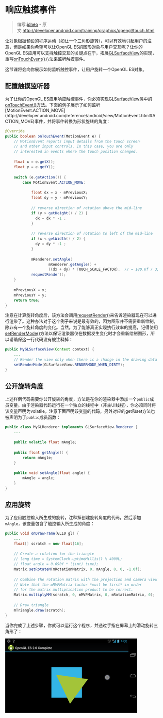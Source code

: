 # 响应触摸事件

> 编写:[jdneo](https://github.com/jdneo) - 原文:<http://developer.android.com/training/graphics/opengl/touch.html>

让对象根据预设的程序运动（如让一个三角形旋转），可以有效地引起用户的注意，但是如果你希望可以让OpenGL ES的图形对象与用户交互呢？让你的OpenGL ES应用可以支持触控交互的关键点在于，拓展[GLSurfaceView](http://developer.android.com/reference/android/opengl/GLSurfaceView.html)的实现，重写[onTouchEvent()](http://developer.android.com/reference/android/view/View.html#onTouchEvent(android.view.MotionEvent))方法来监听触摸事件。

这节课将会向你展示如何监听触控事件，让用户旋转一个OpenGL ES对象。

## 配置触摸监听器

为了让你的OpenGL ES应用响应触控事件，你必须实现[GLSurfaceView](http://developer.android.com/reference/android/opengl/GLSurfaceView.html)类中的[onTouchEvent()](http://developer.android.com/reference/android/view/View.html#onTouchEvent(android.view.MotionEvent))方法。下面的例子展示了如何监听[MotionEvent.ACTION_MOVE](http://developer.android.com/reference/android/view/MotionEvent.html#ACTION_MOVE)事件，并将事件转换为形状旋转的角度：

```java
@Override
public boolean onTouchEvent(MotionEvent e) {
    // MotionEvent reports input details from the touch screen
    // and other input controls. In this case, you are only
    // interested in events where the touch position changed.

    float x = e.getX();
    float y = e.getY();

    switch (e.getAction()) {
        case MotionEvent.ACTION_MOVE:

            float dx = x - mPreviousX;
            float dy = y - mPreviousY;

            // reverse direction of rotation above the mid-line
            if (y > getHeight() / 2) {
              dx = dx * -1 ;
            }

            // reverse direction of rotation to left of the mid-line
            if (x < getWidth() / 2) {
              dy = dy * -1 ;
            }

            mRenderer.setAngle(
                    mRenderer.getAngle() +
                    ((dx + dy) * TOUCH_SCALE_FACTOR);  // = 180.0f / 320
            requestRender();
    }

    mPreviousX = x;
    mPreviousY = y;
    return true;
}
```

注意在计算旋转角度后，该方法会调用[requestRender()](http://developer.android.com/reference/android/opengl/GLSurfaceView.html#requestRender())来告诉渲染器现在可以进行渲染了。这种办法对于这个例子来说是最有效的，因为图形并不需要重新绘制，除非有一个旋转角度的变化。当然，为了能够真正实现执行效率的提高，记得使用[setRenderMode()](http://developer.android.com/reference/android/opengl/GLSurfaceView.html#setRenderMode(int))方法以保证渲染器仅在数据发生变化时才会重新绘制图形，所以请确保这一行代码没有被注释掉：

```java
public MyGLSurfaceView(Context context) {
    ...
    // Render the view only when there is a change in the drawing data
    setRenderMode(GLSurfaceView.RENDERMODE_WHEN_DIRTY);
}
```

## 公开旋转角度

上述样例代码需要你公开旋转的角度，方法是在你的渲染器中添加一个`public`成员变量。由于渲染器代码运行在一个独立的线程中（非主UI线程），你必须同时将该变量声明为volatile。注意下面声明该变量的代码，另外对应的get和set方法也被声明为了`public`成员函数：

```java
public class MyGLRenderer implements GLSurfaceView.Renderer {
    ...

    public volatile float mAngle;

    public float getAngle() {
        return mAngle;
    }

    public void setAngle(float angle) {
        mAngle = angle;
    }
}
```

## 应用旋转

为了应用触控输入所生成的旋转，注释掉创建旋转角度的代码，然后添加`mAngle`，该变量包含了触控输入所生成的角度：

```java
public void onDrawFrame(GL10 gl) {
    ...
    float[] scratch = new float[16];

    // Create a rotation for the triangle
    // long time = SystemClock.uptimeMillis() % 4000L;
    // float angle = 0.090f * ((int) time);
    Matrix.setRotateM(mRotationMatrix, 0, mAngle, 0, 0, -1.0f);

    // Combine the rotation matrix with the projection and camera view
    // Note that the mMVPMatrix factor *must be first* in order
    // for the matrix multiplication product to be correct.
    Matrix.multiplyMM(scratch, 0, mMVPMatrix, 0, mRotationMatrix, 0);

    // Draw triangle
    mTriangle.draw(scratch);
}
```

当你完成了上述步骤，你就可以运行这个程序，并通过手指在屏幕上的滑动旋转三角形了：

![ogl-triangle-touch](ogl-triangle-touch.png "由触摸输入所旋转的三角形（圆形代表了当前触摸位置）")
